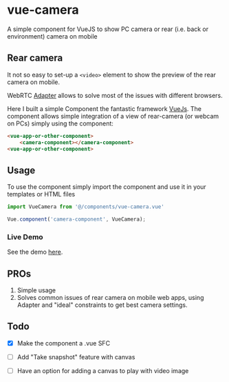 # vue-camera
A simple component for VueJS to show PC camera or rear (i.e. back or environment) camera on mobile

## Rear camera
It not so easy to set-up a ```<video>``` element to show the preview of the rear camera on mobile.

WebRTC [Adapter](https://github.com/webrtc/adapter) allows to solve most of the issues with different browsers.

Here I built a simple Component the fantastic framework [VueJs](https://vuejs.org/). The component allows simple integration of a view of rear-camera (or webcam on PCs) simply using the component:
```html
<vue-app-or-other-component>
	<camera-component></camera-component>
<vue-app-or-other-component>
```

## Usage
To use the component simply import the component and use it in your templates or HTML files

```javascript
import VueCamera from '@/components/vue-camera.vue'

Vue.component('camera-component', VueCamera);
```

### Live Demo
See the demo [here](https://vue-camera.glitch.me/).

## PROs
1. Simple usage
2. Solves common issues of rear camera on mobile web apps, using Adapter and "ideal" constraints to get best camera settings.

## Todo
- [x] Make the component a .vue SFC
- [ ] Add "Take snapshot" feature with canvas
- [ ] Have an option for adding a canvas to play with video image



